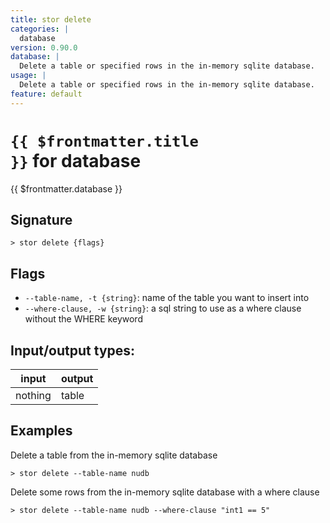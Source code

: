 ```yaml
---
title: stor delete
categories: |
  database
version: 0.90.0
database: |
  Delete a table or specified rows in the in-memory sqlite database.
usage: |
  Delete a table or specified rows in the in-memory sqlite database.
feature: default
---
```


<!-- This file is automatically generated. Please edit the command in https://github.com/nushell/nushell instead. -->

# <code>{{ $frontmatter.title }}</code> for database

<div class='command-title'>{{ $frontmatter.database }}</div>

## Signature

`> stor delete {flags} `

## Flags

- `--table-name, -t {string}`: name of the table you want to insert into
- `--where-clause, -w {string}`: a sql string to use as a where clause without the WHERE keyword

## Input/output types:

| input   | output |
| ------- | ------ |
| nothing | table  |

## Examples

Delete a table from the in-memory sqlite database

```nushell
> stor delete --table-name nudb

```

Delete some rows from the in-memory sqlite database with a where clause

```nushell
> stor delete --table-name nudb --where-clause "int1 == 5"

```
